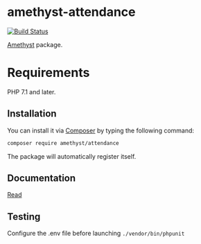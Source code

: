 # amethyst-attendance

[![Build Status](https://travis-ci.org/amethyst-php/attendance.svg?branch=master)](https://travis-ci.org/amethyst-php/attendance)

[Amethyst](https://github.com/amethyst-php/amethyst) package.

# Requirements

PHP 7.1 and later.

## Installation

You can install it via [Composer](https://getcomposer.org/) by typing the following command:

```bash
composer require amethyst/attendance
```

The package will automatically register itself.

## Documentation

[Read](docs/index.md)

## Testing

Configure the .env file before launching `./vendor/bin/phpunit`
